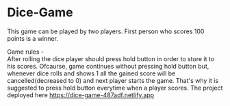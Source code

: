 # Dice-Game

This game can be played by two players. First person who scores 100 points is a winner.

Game rules -  
After rolling the dice player should press hold button in order to store it to his scores. Ofcaurse, game continues without pressing hold button but, whenever dice rolls and shows 1 all the gained score will be cancelled(decreased to 0) and next player starts the game. That's why it is suggested to press hold button everytime when a player scores.
The project deployed here https://dice-game-487adf.netlify.app
